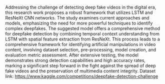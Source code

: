 Addressing the challenge of detecting deep fake videos in the digital era, this research work proposes a robust framework that utilizes LSTM and ResNeXt CNN networks. 
The study examines current approaches and models, emphasizing the need for more powerful techniques to identify complex deepfakes.
The suggested model offers a comprehensive method for deepfake detection by combining temporal context understanding from LSTM with spatial feature extraction from ResNeXt. 
This process leads to a comprehensive framework for identifying artificial manipulations in video content, involving dataset selection, pre-processing, model creation, and evaluation metric assessment. 
After extensive testing, the model demonstrates strong detection capabilities and high accuracy rates, marking a significant step forward in the fight against the spread of deep fake videos and the preservation of multimedia content integrity.
Dataset link: https://www.kaggle.com/competitions/deepfake-detection-challenge
